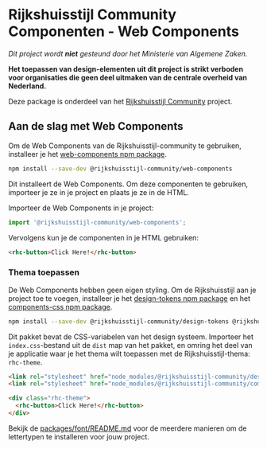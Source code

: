 <!-- @license CC0-1.0 -->

# Rijkshuisstijl Community Componenten - Web Components

_Dit project wordt **niet** gesteund door het Ministerie van Algemene Zaken._

**Het toepassen van design-elementen uit dit project is strikt verboden voor organisaties die geen deel uitmaken van de
centrale overheid van Nederland.**

Deze package is onderdeel van het [Rijkshuisstijl Community](https://github.com/nl-design-system/rijkshuisstijl-community/blob/main/README.md) project.

## Aan de slag met Web Components

Om de Web Components van de Rijkshuisstijl-community te gebruiken, installeer je het [web-components npm package](https://www.npmjs.com/package/@rijkshuisstijl-community/web-components).

```bash
npm install --save-dev @rijkshuisstijl-community/web-components
```

Dit installeert de Web Components. Om deze componenten te gebruiken, importeer je ze in je project en plaats je ze in de HTML.

Importeer de Web Components in je project:

```js
import '@rijkshuisstijl-community/web-components';
```

Vervolgens kun je de componenten in je HTML gebruiken:

```html
<rhc-button>Click Here!</rhc-button>
```

### Thema toepassen

De Web Components hebben geen eigen styling. Om de Rijkshuisstijl aan je project toe te voegen, installeer je het [design-tokens npm package](https://www.npmjs.com/package/@rijkshuisstijl-community/design-tokens) en het [components-css npm package](https://www.npmjs.com/package/@rijkshuisstijl-community/components-css).

```bash
npm install --save-dev @rijkshuisstijl-community/design-tokens @rijkshuisstijl-community/components-css
```

Dit pakket bevat de CSS-variabelen van het design systeem. Importeer het `index.css`-bestand uit de `dist` map van het
pakket, en omring het deel van je applicatie waar je het thema wilt toepassen met de Rijkshuisstijl-thema: `rhc-theme`.

```html
<link rel="stylesheet" href="node_modules/@rijkshuisstijl-community/design-tokens/dist/index.css" />
<link rel="stylesheet" href="node_modules/@rijkshuisstijl-community/components-css/dist/index.css" />

<div class="rhc-theme">
  <rhc-button>Click Here!</rhc-button>
</div>
```

Bekijk de [packages/font/README.md](https://github.com/nl-design-system/rijkshuisstijl-community/blob/main/packages/font/README.md) voor de meerdere manieren om de lettertypen te installeren voor jouw project.
